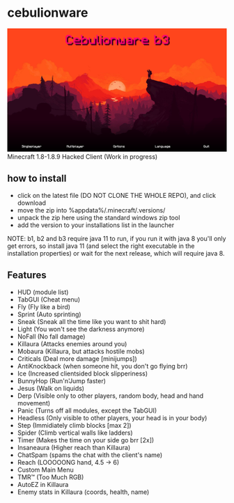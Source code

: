 # cebulionware
![Main menu](2021-04-15_18.58.07.png)
Minecraft 1.8-1.8.9 Hacked Client
(Work in progress)

## how to install
* click on the latest file (DO NOT CLONE THE WHOLE REPO), and click download
* move the zip into %appdata%/.minecraft/.versions/
* unpack the zip here using the standard windows zip tool
* add the version to your installations list in the launcher

NOTE: b1, b2 and b3 require java 11 to run, if you run it with java 8 you'll only get errors, so install java 11 (and select the right executable in the installation properties) or wait for the next release, which will require java 8.

## Features
* HUD (module list)
* TabGUI (Cheat menu)
* Fly (Fly like a bird)
* Sprint (Auto sprinting)
* Sneak (Sneak all the time like you want to shit hard)
* Light (You won't see the darkness anymore)
* NoFall (No fall damage)
* Killaura (Attacks enemies around you)
* Mobaura (Killaura, but attacks hostile mobs)
* Criticals (Deal more damage \[minijumps])
* AntiKnockback (when someone hit, you don't go flying brr)
* Ice (Increased clientsided block slipperiness)
* BunnyHop (Run'n'Jump faster)
* Jesus (Walk on liquids)
* Derp (Visible only to other players, random body, head and hand movement)
* Panic (Turns off all modules, except the TabGUI)
* Headless (Only visible to other players, your head is in your body)
* Step (Immidiately climb blocks \[max 2])
* Spider (Climb vertical walls like ladders)
* Timer (Makes the time on your side go brr \[2x])
* Insaneaura (Higher reach than Killaura)
* ChatSpam (spams the chat with the client's name)
* Reach (LOOOOONG hand, 4.5 -> 6)
* Custom Main Menu
* TMR™ (Too Much RGB)
* AutoEZ in Killaura
* Enemy stats in Killaura (coords, health, name)
